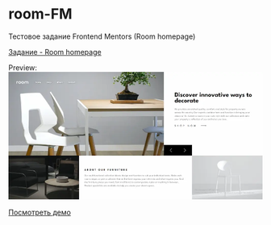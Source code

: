 # room-FM
Тестовое задание Frontend Mentors (Room homepage)



[Задание - Room homepage](https://www.frontendmentor.io/challenges/room-homepage-BtdBY_ENq "https://www.frontendmentor.io/challenges/room-homepage-BtdBY_ENq")

Preview:
![Скриншот выполненного задания][logo]

[logo]: ./images/screenshot1.webp "Скриншот 1"

[Посмотреть демо](https://koshinva.github.io/room-FM/ "https://koshinva.github.io/room-FM/")